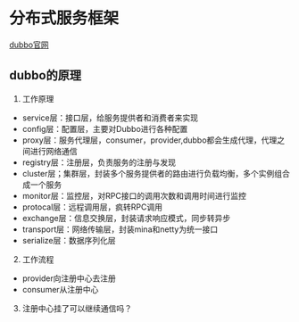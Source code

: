 # 分布式服务框架
[dubbo官网](https://dubbo.apache.org/zh/docs/)

## dubbo的原理

1. 工作原理

- service层：接口层，给服务提供者和消费者来实现
- config层：配置层，主要对Dubbo进行各种配置
- proxy层：服务代理层，consumer，provider,dubbo都会生成代理，代理之间进行网络通信
- registry层：注册层，负责服务的注册与发现
- cluster层；集群层，封装多个服务提供者的路由进行负载均衡，多个实例组合成一个服务
- monitor层：监控层，对RPC接口的调用次数和调用时间进行监控
- protocal层：远程调用层，疯转RPC调用
- exchange层：信息交换层，封装请求响应模式，同步转异步
- transport层：网络传输层，封装mina和netty为统一接口
- serialize层：数据序列化层

2. 工作流程

- provider向注册中心去注册
- consumer从注册中心

3. 注册中心挂了可以继续通信吗？

